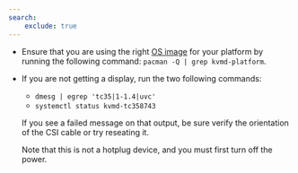 ```yaml
---
search:
    exclude: true
---
```



* Ensure that you are using the right [OS image](flashing_os.md) for your platform
    by running the following command: `pacman -Q | grep kvmd-platform`.

* If you are not getting a display, run the two following commands:

    * `dmesg | egrep 'tc35|1-1.4|uvc'`
    * `systemctl status kvmd-tc358743`

    If you see a failed message on that output, be sure verify the orientation of the CSI cable or try reseating it.

    Note that this is not a hotplug device, and you must first turn off the power.
